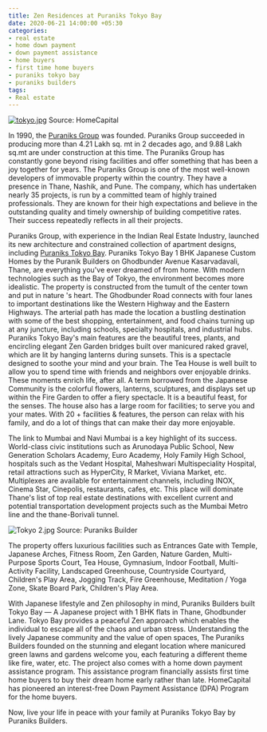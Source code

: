 ```yaml
---
title: Zen Residences at Puraniks Tokyo Bay
date: 2020-06-21 14:00:00 +05:30
categories:
- real estate
- home down payment
- down payment assistance
- home buyers
- first time home buyers
- puraniks tokyo bay
- puraniks builders
tags:
- Real estate
---
```


[![tokyo.jpg](/uploads/tokyo.jpg)](https://homecapital.in/project/37/tokyo-bay)
Source: HomeCapital

In 1990, the [Puraniks Group](https://homecapital.in/offering/developer/puraniks-builders) was founded. Puraniks Group succeeded in producing more than 4.21 Lakh sq. mt in 2 decades ago, and 9.88 Lakh sq.mt are under construction at this time. The Puraniks Group has constantly gone beyond rising facilities and offer something that has been a joy together for years. The Puraniks Group is one of the most well-known developers of immovable property within the country. They have a presence in Thane, Nashik, and Pune. The company, which has undertaken nearly 35 projects, is run by a committed team of highly trained professionals. They are known for their high expectations and believe in the outstanding quality and timely ownership of building competitive rates. Their success repeatedly reflects in all their projects.

Puraniks Group, with experience in the Indian Real Estate Industry, launched its new architecture and constrained collection of apartment designs, including [Puraniks Tokyo Bay](https://homecapital.in/project/37/tokyo-bay). Puraniks Tokyo Bay 1 BHK Japanese Custom Homes by the Puranik Builders on Ghodbunder Avenue Kasarvadavali, Thane, are everything you've ever dreamed of from home. With modern technologies such as the Bay of Tokyo, the environment becomes more idealistic. The property is constructed from the tumult of the center town and put in nature 's heart. The Ghodbunder Road connects with four lanes to important destinations like the Western Highway and the Eastern Highways. The arterial path has made the location a bustling destination with some of the best shopping, entertainment, and food chains turning up at any juncture, including schools, specialty hospitals, and industrial hubs. Puraniks Tokyo Bay's main features are the beautiful trees, plants, and encircling elegant Zen Garden bridges built over manicured raked gravel, which are lit by hanging lanterns during sunsets. This is a spectacle designed to soothe your mind and your brain. The Tea House is well built to allow you to spend time with friends and neighbors over enjoyable drinks. These moments enrich life, after all. A term borrowed from the Japanese Community is the colorful flowers, lanterns, sculptures, and displays set up within the Fire Garden to offer a fiery spectacle. It is a beautiful feast, for the senses. The house also has a large room for facilities; to serve you and your mates. With 20 + facilities & features, the person can relax with his family, and do a lot of things that can make their day more enjoyable.

The link to Mumbai and Navi Mumbai is a key highlight of its success. World-class civic institutions such as Arunodaya Public School, New Generation Scholars Academy, Euro Academy, Holy Family High School, hospitals such as the Vedant Hospital, Maheshwari Multispeciality Hospital, retail attractions such as HyperCity, R Market, Viviana Market, etc. Multiplexes are available for entertainment channels, including INOX, Cinema Star, Cinepolis, restaurants, cafes, etc. This place will dominate Thane's list of top real estate destinations with excellent current and potential transportation development projects such as the Mumbai Metro line and the thane-Borivali tunnel.

![Tokyo 2.jpg](/uploads/Tokyo%202.jpg)
Source: Puraniks Builder

The property offers luxurious facilities such as Entrances Gate with Temple, Japanese Arches, Fitness Room, Zen Garden, Nature Garden, Multi-Purpose Sports Court, Tea House, Gymnasium, Indoor Football, Multi-Activity Facility, Landscaped Greenhouse, Countryside Courtyard, Children's Play Area, Jogging Track, Fire Greenhouse, Meditation / Yoga Zone, Skate Board Park, Children's Play Area.

With Japanese lifestyle and Zen philosophy in mind, Puraniks Builders built Tokyo Bay — A Japanese project with 1 BHK flats in Thane, Ghodbunder Lane. Tokyo Bay provides a peaceful Zen approach which enables the individual to escape all of the chaos and urban stress. Understanding the lively Japanese community and the value of open spaces, The Puraniks Builders founded on the stunning and elegant location where manicured green lawns and gardens welcome you, each featuring a different theme like fire, water, etc. The project also comes with a home down payment assistance program. This assistance program financially assists first time home buyers to buy their dream home early rather than late. HomeCapital has pioneered an interest-free Down Payment Assistance (DPA) Program for the home buyers.

Now, live your life in peace with your family at Puraniks Tokyo Bay by Puraniks Builders.
